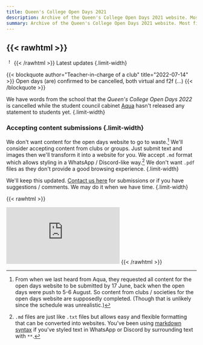 ```yaml
---
title: Queen's College Open Days 2021
description: Archive of the Queen's College Open Days 2021 website. Most files are lost.
summary: Archive of the Queen's College Open Days 2021 website. Most files are lost.
---
```


## {{< rawhtml >}}
<svg class="icon exclamation" xmlns="http://www.w3.org/2000/svg" width="16" height="16" fill="currentColor" class="bi bi-exclamation" viewBox="0 0 16 16">
<path d="M7.002 11a1 1 0 1 1 2 0 1 1 0 0 1-2 0zM7.1 4.995a.905.905 0 1 1 1.8 0l-.35 3.507a.553.553 0 0 1-1.1 0L7.1 4.995z"/>
</svg>
{{< /rawhtml >}} Latest updates {.limit-width}

{{< blockquote author="Teacher-in-charge of a club" title="2022-07-14" >}}
Open days (are) confirmed to be cancelled, both virtual and f2f (...)
{{< /blockquote >}}

We have words from the school that the *Queen's College Open Days 2022* is cancelled while the student council cabinet [Aqua](https://instagram.com/aquaforqc) hasn't released any statement to students yet.
{.limit-width}

### Accepting content submissions {.limit-width}

We don't want content for the open days website to go to waste.[^deadline] We'll consider accepting content from clubs or groups. Just submit text and images then we'll transform it into a website for you. We accept `.md` format which allows styling in a WhatsApp / Discord-like way.[^md] We don't want `.pdf` files as they don't provide a good browsing experience.
{.limit-width}

[^deadline]: From when we last heard from Aqua, they requested all content for the open days website to be submitted by 17 June, back when the open days were push to 5-6 August. So content from clubs / societies for the open days website are supposedly completed. (Though that is unlikely since the schedule was unrealistic.)

[^md]: `.md` files are just like `.txt` files but allows easy and flexible formatting that can be converted into websites. You've been using [markdown syntax](https://www.markdownguide.org/basic-syntax/ "markdown guide") if you've styled text in WhatsApp or Discord by surrounding text with `**`.

We'll keep this updated. [Contact us here](https://instagram.com/veriquiti.quo) for submissions or if you have suggestions / comments. We may do it when we have time.
{.limit-width}

{{< rawhtml >}}
<iframe src="https://web.archive.org/web/20210423084912/https://qcopendays.com/" frameborder="0">
<p style="">Your browser does not support iframes.</p>
</iframe>
{{< /rawhtml >}}
